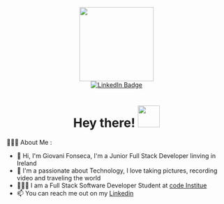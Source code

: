 <div id="header" align="center">
  <img src="https://user-images.githubusercontent.com/112728772/205510538-57a197e7-321d-48bc-bc66-e6b1dac886b4.gif" width="170"/>
</div>


<div align="center">
<img src="https://komarev.com/ghpvc/?username=your-github-Giov3ss&style=flat-square&color=blue" alt=""/>
 </div>
 
<div id="badges" align="center">
  <a href="https://www.linkedin.com/in/giovanifonseca/"> 
    <img src="https://img.shields.io/badge/LinkedIn-blue?style=for-the-badge&logo=linkedin&logoColor=white" alt="LinkedIn Badge"/>
  </a>
</div>
 
<h1 align="center">
  Hey there!
  <img src="https://user-images.githubusercontent.com/112728772/205510359-edc75408-8b0c-4db1-a91c-5075cb307023.gif" width="50"/>
</h1>


🧑🏻‍💻 About Me :
- 👋 Hi, I'm Giovani Fonseca, I'm a Junior Full Stack Developer linving in Ireland
- 👀 I'm a passionate about Technology, I love taking pictures, recording video and traveling the world
- 👨🏻‍🎓 I am a Full Stack Software Developer Student at [code Institue](https://codeinstitute.net/nl/) 
- 📫 You can reach me out on my [Linkedin](https://www.linkedin.com/in/giovanifonseca/)

<!---
Giov3ss/Giov3ss is a ✨ special ✨ repository because its `README.md` (this file) appears on your GitHub profile.
You can click the Preview link to take a look at your changes.
--->

